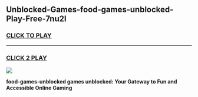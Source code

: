 
## Unblocked-Games-food-games-unblocked-Play-Free-7nu2l
<h3>
<a href="https://premium76.site?title=food-games-unblocked&ref=10A">CLICK TO PLAY</a></h3>
<hr>

<h3>
<a href="https://premium76.site?title=food-games-unblocked&ref=10A">CLICK 2 PLAY</a>
  
</h3>

<a href="https://premium76.site?title=food-games-unblocked&ref=10A"><img src="https://clearcache.store/games.png"></a>


**food-games-unblocked games unblocked: Your Gateway to Fun and Accessible Online Gaming**
